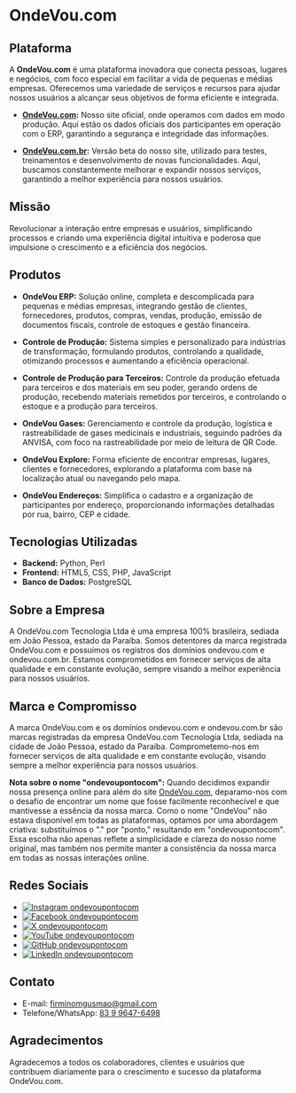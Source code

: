 # OndeVou.com

## Plataforma

A **OndeVou.com** é uma plataforma inovadora que conecta pessoas, lugares e negócios, com foco especial em facilitar a vida de pequenas e médias empresas. Oferecemos uma variedade de serviços e recursos para ajudar nossos usuários a alcançar seus objetivos de forma eficiente e integrada.

- **[OndeVou.com](https://ondevou.com):** Nosso site oficial, onde operamos com dados em modo produção. Aqui estão os dados oficiais dos participantes em operação com o ERP, garantindo a segurança e integridade das informações.

- **[OndeVou.com.br](https://ondevou.com.br):** Versão beta do nosso site, utilizado para testes, treinamentos e desenvolvimento de novas funcionalidades. Aqui, buscamos constantemente melhorar e expandir nossos serviços, garantindo a melhor experiência para nossos usuários.

## Missão

Revolucionar a interação entre empresas e usuários, simplificando processos e criando uma experiência digital intuitiva e poderosa que impulsione o crescimento e a eficiência dos negócios.

## Produtos

- **OndeVou ERP:** Solução online, completa e descomplicada para pequenas e médias empresas, integrando gestão de clientes, fornecedores, produtos, compras, vendas, produção, emissão de documentos fiscais, controle de estoques e gestão financeira.
 
- **Controle de Produção:** Sistema simples e personalizado para indústrias de transformação, formulando produtos, controlando a qualidade, otimizando processos e aumentando a eficiência operacional.
 
- **Controle de Produção para Terceiros:** Controle da produção efetuada para terceiros e dos materiais em seu poder, gerando ordens de produção, recebendo materiais remetidos por terceiros, e controlando o estoque e a produção para terceiros.

- **OndeVou Gases:** Gerenciamento e controle da produção, logística e rastreabilidade de gases medicinais e industriais, seguindo padrões da ANVISA, com foco na rastreabilidade por meio de leitura de QR Code.

- **OndeVou Explore:** Forma eficiente de encontrar empresas, lugares, clientes e fornecedores, explorando a plataforma com base na localização atual ou navegando pelo mapa.

- **OndeVou Endereços:** Simplifica o cadastro e a organização de participantes por endereço, proporcionando informações detalhadas por rua, bairro, CEP e cidade.

## Tecnologias Utilizadas

- **Backend:** Python, Perl
- **Frontend:** HTML5, CSS, PHP, JavaScript
- **Banco de Dados:** PostgreSQL

## Sobre a Empresa

A OndeVou.com Tecnologia Ltda é uma empresa 100% brasileira, sediada em João Pessoa, estado da Paraíba. Somos detentores da marca registrada OndeVou.com e possuímos os registros dos domínios ondevou.com e ondevou.com.br. Estamos comprometidos em fornecer serviços de alta qualidade e em constante evolução, sempre visando a melhor experiência para nossos usuários.

## Marca e Compromisso

A marca OndeVou.com e os domínios ondevou.com e ondevou.com.br são marcas registradas da empresa OndeVou.com Tecnologia Ltda, sediada na cidade de João Pessoa, estado da Paraíba. Comprometemo-nos em fornecer serviços de alta qualidade e em constante evolução, visando sempre a melhor experiência para nossos usuários.

**Nota sobre o nome "ondevoupontocom":**
Quando decidimos expandir nossa presença online para além do site [OndeVou.com](https://ondevou.com), deparamo-nos com o desafio de encontrar um nome que fosse facilmente reconhecível e que mantivesse a essência da nossa marca. Como o nome "OndeVou" não estava disponível em todas as plataformas, optamos por uma abordagem criativa: substituímos o "." por "ponto," resultando em "ondevoupontocom". Essa escolha não apenas reflete a simplicidade e clareza do nosso nome original, mas também nos permite manter a consistência da nossa marca em todas as nossas interações online.

## Redes Sociais

- [![Instagram](https://ondevou.com.br/icon/instagram.png) ondevoupontocom](https://instagram.com/ondevoupontocom)
- [![Facebook](https://ondevou.com.br/icon/facebook.png) ondevoupontocom](https://facebook.com/ondevoupontocom)
- [![X](https://ondevou.com.br/icon/x.png?v2) ondevoupontocom](https://x.com/ondevoupontocom)
- [![YouTube](https://ondevou.com.br/icon/youtube.png) ondevoupontocom](https://youtube.com/ondevoupontocom)
- [![GitHub](https://ondevou.com.br/icon/github.png) ondevoupontocom](https://github.com/ondevoupontocom)
- [![LinkedIn](https://ondevou.com.br/icon/linkedin.png) ondevoupontocom](https://linkedin.com/company/ondevoupontocom)

## Contato

- E-mail: firminomgusmao@gmail.com
- Telefone/WhatsApp: [83 9 9647-6498](https://wa.me/5583996476498)

## Agradecimentos

Agradecemos a todos os colaboradores, clientes e usuários que contribuem diariamente para o crescimento e sucesso da plataforma OndeVou.com.
